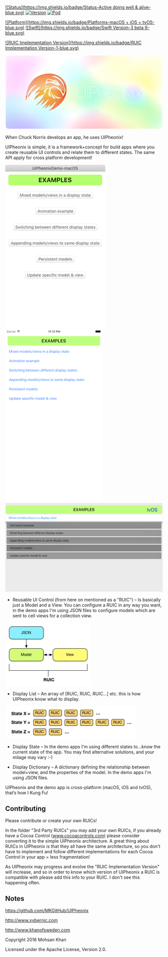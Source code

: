 [![Status](https://img.shields.io/badge/Status-Active doing well & alive-blue.svg)](https://github.com/MKGitHub/UIPheonix)
[![Version](https://img.shields.io/badge/Version-1.0.0-blue.svg)](https://github.com/MKGitHub/UIPheonix)
[![Pod](https://img.shields.io/badge/pod-1.0.0-blue.svg)](https://github.com/MKGitHub/UIPheonix)

[![Platform](https://img.shields.io/badge/Platforms-macOS + iOS + tvOS-blue.svg)](https://github.com/MKGitHub/UIPheonix)
[![Swift](https://img.shields.io/badge/Swift Version-3 beta 6-blue.svg)](https://github.com/MKGitHub/UIPheonix)

[![RUIC Implementation Version](https://img.shields.io/badge/RUIC Implementation Version-1-blue.svg)](https://github.com/MKGitHub/UIPheonix)


![UIPheonix Logo](https://raw.githubusercontent.com/MKGitHub/UIPheonix/master/Images/Banner.png)

When Chuck Norris develops an app, he uses UIPheonix!

UIPheonix is simple, it is a framework+concept for build apps where you create reusable UI controls and relate them to different states. The same API apply for cross platform development!

![macOS Demo](https://raw.githubusercontent.com/MKGitHub/UIPheonix/master/Images/macOS.png)
![iOS Demo](https://raw.githubusercontent.com/MKGitHub/UIPheonix/master/Images/iOS.png)
![tvOS Demo](https://raw.githubusercontent.com/MKGitHub/UIPheonix/master/Images/tvOS.png)

* Reusable UI Control (from here on mentioned as a "RUIC") – Is basically just a Model and a View.
You can configure a RUIC in any way you want, in the demo apps I'm using JSON files to configure models which are sent to cell views for a collection view.

![RUIC Diagram](https://raw.githubusercontent.com/MKGitHub/UIPheonix/master/Images/RUIC.png)

* Display List – An array of [RUIC, RUIC, RUIC…] etc. this is how UIPheonix know what to display.

![States](https://raw.githubusercontent.com/MKGitHub/UIPheonix/master/Images/States.png)

* Display State – In the demo apps I'm using different states to…know the current state of the app.
You may find alternative solutions, and your milage may vary :-)

* Display Dictionary – A dictionary defining the relationship between model+view, and the properties of the model.
In the demo apps I'm using JSON files.

UIPheonix and the demo app is cross-platform (macOS, iOS and tvOS), that’s how I Kung Fu!


Contributing
------
Please contribute or create your own RUICs!

In the folder "3rd Party RUICs" you may add your own RUICs, if you already have a Cocoa Control (www.cocoacontrols.com) please consider converting it to the simple UIPheonix architecture.
A great thing about RUICs in UIPheonix is that they all have the same architecture, so you don't have to implement and follow different implementations for each Cocoa Control in your app = less fragmentation!

As UIPheonix may progress and evolve the "RUIC Implementation Version" will increase, and so in order to know which version of UIPheonix a RUIC is compatible with please add this info to your RUIC. I don't see this happening often.


Notes
------
   https://github.com/MKGitHub/UIPheonix

   http://www.xybernic.com

   http://www.khanofsweden.com

   Copyright 2016 Mohsan Khan

   Licensed under the Apache License, Version 2.0.

